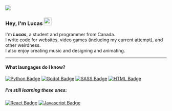 <img src="https://images.unsplash.com/photo-1515190056430-d3a1feeea02a?ixlib=rb-1.2.1&ixid=MnwxMjA3fDB8MHxzZWFyY2h8MTJ8fHNub3clMjBjYW5hZGF8ZW58MHwwfDB8fA%3D%3D&auto=format&fit=crop&w=500&q=60">

### Hey, I'm Lucas <img src="https://user-images.githubusercontent.com/1303154/88677602-1635ba80-d120-11ea-84d8-d263ba5fc3c0.gif" width="24px" height="24px" alt="wave">

I'm ***Lucas***, a student and programmer from Canada.
<br>I write code for websites, video games (including my current attempt), and other weirdness.
<br>I also enjoy creating music and designing and animating.

---


#### What laungages do I know?

[![Python Badge](https://img.shields.io/badge/-Python-3776AB?style=for-the-badge&labelColor=1e1e1e&logo=python&logoColor=3776AB)](#)
[![Godot Badge](https://img.shields.io/badge/-Godot-478CBF?style=for-the-badge&labelColor=1e1e1e&logo=godotengine&logoColor=478CBF)](#)
[![SASS Badge](https://img.shields.io/badge/-Sass-CC6699?style=for-the-badge&labelColor=1e1e1e&logo=sass&logoColor=CC6699)](#)
[![HTML Badge](https://img.shields.io/badge/-HTML-E34F26?style=for-the-badge&labelColor=1e1e1e&logo=html5&logoColor=E34F26)](#)

##### *I'm still learning these ones:*

[![React Badge](https://img.shields.io/badge/-React-61DAFB?style=for-the-badge&labelColor=1e1e1e&logo=react&logoColor=61DAFB)](#)
[![Javascript Badge](https://img.shields.io/badge/-Javascript-F7DF1E?style=for-the-badge&labelColor=1e1e1e&logo=javascript&logoColor=F7DF1E)](#)
